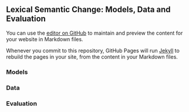 ## Lexical Semantic Change: Models, Data and Evaluation

You can use the [editor on GitHub](https://github.com/pierluigic/lsc-lrec2022/edit/gh-pages/README.md) to maintain and preview the content for your website in Markdown files.

Whenever you commit to this repository, GitHub Pages will run [Jekyll](https://jekyllrb.com/) to rebuild the pages in your site, from the content in your Markdown files.

### Models

### Data

### Evaluation
